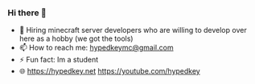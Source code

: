 ### Hi there 👋

- 🤔 Hiring minecraft server developers who are willing to develop over here as a hobby (we got the tools)
- 📫 How to reach me: hypedkeymc@gmail.com
- ⚡ Fun fact: Im a student
- 🌐 https://hypedkey.net https://youtube.com/hypedkey
